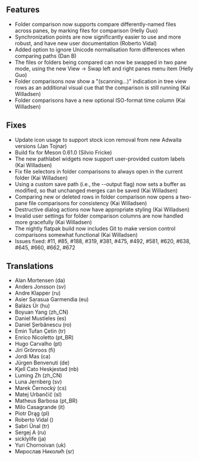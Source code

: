 
<!--
2022-06-18 meld 3.21.2
======================
-->

Features
--------

* Folder comparison now supports compare differently-named files across
  panes, by marking files for comparison (Helly Guo)
* Synchronization points are now significantly easier to use and more
  robust, and have new user documentation (Roberto Vidal)
* Added option to ignore Unicode normalisation form differences when
  comparing paths (Dan B)
* The files or folders being compared can now be swapped in two pane mode,
  using the new View -> Swap left and right panes menu item (Helly Guo)
* Folder comparisons now show a "(scanning...)" indication in tree view
  rows as an additional visual cue that the comparison is still running
  (Kai Willadsen)
* Folder comparisons have a new optional ISO-format time column (Kai
  Willadsen)

Fixes
-----

* Update icon usage to support stock icon removal from new Adwaita versions
  (Jan Tojnar)
* Build fix for Meson 0.61.0 (Silvio Fricke)
* The new pathlabel widgets now support user-provided custom labels (Kai
  Willadsen)
* Fix file selectors in folder comparisons to always open in the current
  folder (Kai Willadsen)
* Using a custom save path (i.e., the --output flag) now sets a buffer as
  modified, so that unchanged merges can be saved (Kai Willadsen)
* Comparing new or deleted rows in folder comparison now opens a two-pane
  file comparisons for consistency (Kai Willadsen)
* Destructive dialog actions now have appropriate styling (Kai Willadsen)
* Invalid user settings for folder comparison columns are now handled more
  gracefully (Kai Willadsen)
* The nightly flatpak build now includes Git to make version control
  comparisons somewhat functional (Kai Willadsen)
* Issues fixed: #11, #85, #188, #319, #381, #475, #492, #581, #620, #638,
  #645, #660, #662, #672

Translations
------------

* Alan Mortensen (da)
* Anders Jonsson (sv)
* Andre Klapper (ru)
* Asier Sarasua Garmendia (eu)
* Balázs Úr (hu)
* Boyuan Yang (zh_CN)
* Daniel Mustieles (es)
* Daniel Șerbănescu (ro)
* Emin Tufan Çetin (tr)
* Enrico Nicoletto (pt_BR)
* Hugo Carvalho (pt)
* Jiri Grönroos (fi)
* Jordi Mas (ca)
* Jürgen Benvenuti (de)
* Kjell Cato Heskjestad (nb)
* Luming Zh (zh_CN)
* Luna Jernberg (sv)
* Marek Černocký (cs)
* Matej Urbančič (sl)
* Matheus Barbosa (pt_BR)
* Milo Casagrande (it)
* Piotr Drąg (pl)
* Roberto Vidal ()
* Sabri Ünal (tr)
* Sergej A (ru)
* sicklylife (ja)
* Yuri Chornoivan (uk)
* Мирослав Николић (sr)
